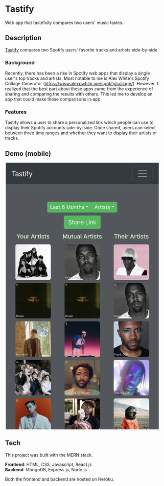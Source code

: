 # Tastify
Web app that tastefully compares two users' music tastes.

## Description
[Tastify](http://tastify.io) compares two Spotify users' favorite tracks and artists side-by-side. 

### Background
Recently, there has been a rise in Spotify web apps that display a single user's top tracks and artists. Most notable to me is Alex White's Spotify Collage Generator 
(https://www.alexpwhite.me/spotify/collage/).
However, I realized that the best part about these apps came from the experience of sharing and comparing the results with others. 
This led me to develop an app that could make those comparisons in-app.

### Features
Tastify allows a user to share a personalized link which people can use to display their Spotify accounts side-by-side. 
Once shared, users can select between three time ranges and whether they want to display their artists or tracks.

## Demo (mobile)
<p align="center">
  <img src="/Tastify-Demo.png" width="500">
</p>

## Tech
This project was built with the MERN stack.

  **Frontend**: HTML, CSS, Javascript, React.js  
  **Backend**: MongoDB, Express.js, Node.js

Both the frontend and backend are hosted on Heroku.
